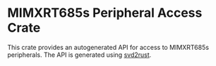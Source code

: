 # MIMXRT685s Peripheral Access Crate

This crate provides an autogenerated API for access to MIMXRT685s
peripherals. The API is generated using
[svd2rust](https://github.com/rust-embedded/svd2rust).

